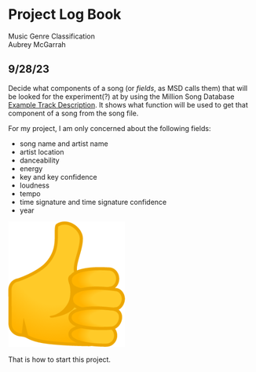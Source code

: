 # Project Log Book
Music Genre Classification  
Aubrey McGarrah

## 9/28/23
Decide what components of a song (or *fields*, as MSD calls them) that will be looked for the experiment(?) at by using the Million Song Database [Example Track Description](http://millionsongdataset.com/pages/example-track-description/). It shows what function will be used to get that component of a song from the song file.  
  
For my project, I am only concerned about the following fields:
- song name and artist name
- artist location
- danceability
- energy
- key and key confidence
- loudness
- tempo
- time signature and time signature confidence
- year
  
![thumbs up emoji](thumbs-up.png)
  
That is how to start this project.
